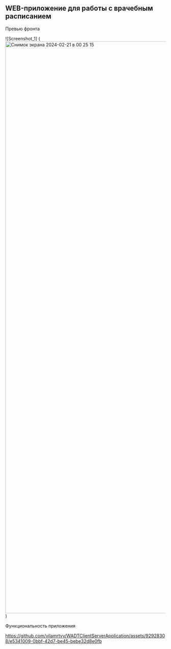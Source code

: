 ## WEB-приложение для работы с врачебным расписанием
Превью фронта

![Screenshot_1] (<img width="1792" alt="Снимок экрана 2024-02-21 в 00 25 15" src="https://github.com/vilamrtvy/WADTClientServerApplication/assets/92928308/3280c4f3-7f49-4b72-9fa4-e91a321510a9">)

Функциональность приложения

https://github.com/vilamrtvy/WADTClientServerApplication/assets/92928308/e5341009-0bbf-42d7-be45-bebe32d8e0fb

